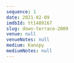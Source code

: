 ```yaml
---
sequence: 1
date: 2021-02-09
imdbId: tt1489167
slug: down-terrace-2009
venue: null
venueNotes: null
medium: Kanopy
mediumNotes: null
---
```


